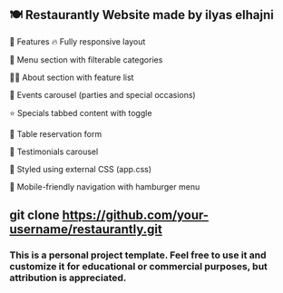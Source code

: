  ## 🍽️ Restaurantly Website made by ilyas elhajni


🌟 Features
🔥 Fully responsive layout

🍴 Menu section with filterable categories

🧑‍🍳 About section with feature list

🎉 Events carousel (parties and special occasions)

⭐ Specials tabbed content with toggle

🧾 Table reservation form

💬 Testimonials carousel

🎨 Styled using external CSS (app.css)

📱 Mobile-friendly navigation with hamburger menu


## git clone https://github.com/your-username/restaurantly.git


### This is a personal project template. Feel free to use it and customize it for educational or commercial purposes, but attribution is appreciated.

